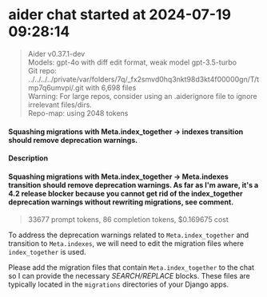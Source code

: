 
# aider chat started at 2024-07-19 09:28:14

> Aider v0.37.1-dev  
> Models: gpt-4o with diff edit format, weak model gpt-3.5-turbo  
> Git repo: ../../../../private/var/folders/7q/_fx2smvd0hq3nkt98d3kt4f00000gn/T/tmp7q6umvpi/.git with 6,698 files  
> Warning: For large repos, consider using an .aiderignore file to ignore irrelevant files/dirs.  
> Repo-map: using 2048 tokens  

#### Squashing migrations with Meta.index_together -> indexes transition should remove deprecation warnings.  
#### Description  
#### 	  
#### Squashing migrations with Meta.index_together -> Meta.indexes transition should remove deprecation warnings. As far as I'm aware, it's a 4.2 release blocker because you cannot get rid of the index_together deprecation warnings without rewriting migrations, see comment.  
> 33677 prompt tokens, 86 completion tokens, $0.169675 cost  

To address the deprecation warnings related to `Meta.index_together` and transition to `Meta.indexes`, we will need to edit the migration files where `index_together` is used.

Please add the migration files that contain `Meta.index_together` to the chat so I can provide the necessary *SEARCH/REPLACE* blocks. These files are typically located in the `migrations` directories of your Django apps.

